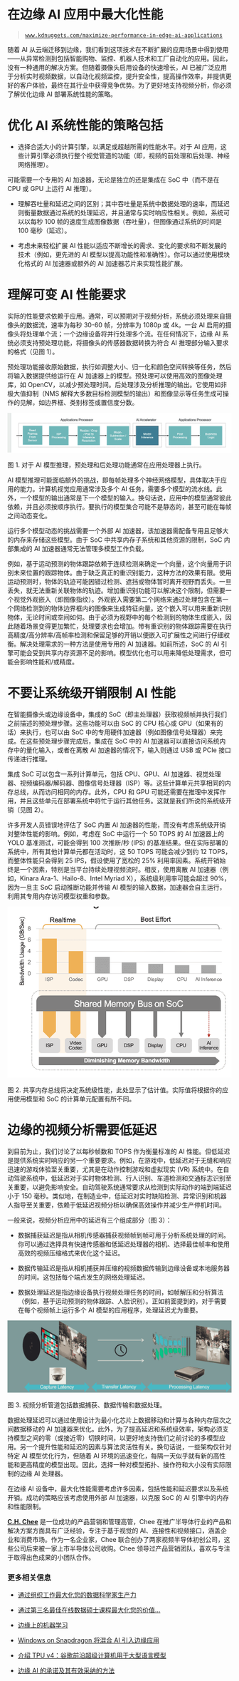 # 在边缘 AI 应用中最大化性能

> [`www.kdnuggets.com/maximize-performance-in-edge-ai-applications`](https://www.kdnuggets.com/maximize-performance-in-edge-ai-applications)

随着 AI 从云端迁移到边缘，我们看到这项技术在不断扩展的应用场景中得到使用——从异常检测到包括智能购物、监控、机器人技术和工厂自动化的应用。因此，没有一种通用的解决方案。但随着摄像头启用设备的快速增长，AI 已被广泛应用于分析实时视频数据，以自动化视频监控，提升安全性，提高操作效率，并提供更好的客户体验，最终在其行业中获得竞争优势。为了更好地支持视频分析，你必须了解优化边缘 AI 部署系统性能的策略。

# 优化 AI 系统性能的策略包括

+   选择合适大小的计算引擎，以满足或超越所需的性能水平。对于 AI 应用，这些计算引擎必须执行整个视觉管道的功能（即，视频的前处理和后处理、神经网络推理）。

可能需要一个专用的 AI 加速器，无论是独立的还是集成在 SoC 中（而不是在 CPU 或 GPU 上运行 AI 推理）。

+   理解吞吐量和延迟之间的区别；其中吞吐量是系统中数据处理的速率，而延迟则衡量数据通过系统的处理延迟，并且通常与实时响应性相关。例如，系统可以以每秒 100 帧的速度生成图像数据（吞吐量），但图像通过系统的时间是 100 毫秒（延迟）。

+   考虑未来轻松扩展 AI 性能以适应不断增长的需求、变化的要求和不断发展的技术（例如，更先进的 AI 模型以提高功能性和准确性）。你可以通过使用模块化格式的 AI 加速器或额外的 AI 加速器芯片来实现性能扩展。

# 理解可变 AI 性能要求

实际的性能要求依赖于应用。通常，可以预期对于视频分析，系统必须处理来自摄像头的数据流，速率为每秒 30-60 帧，分辨率为 1080p 或 4k。一台 AI 启用的摄像头将处理单个流；一个边缘设备将并行处理多个流。在任何情况下，边缘 AI 系统必须支持预处理功能，将摄像头的传感器数据转换为符合 AI 推理部分输入要求的格式（见图 1）。

预处理功能接收原始数据，执行如调整大小、归一化和颜色空间转换等任务，然后将输入数据提供给运行在 AI 加速器上的模型。预处理可以使用高效的图像处理库，如 OpenCV，以减少预处理时间。后处理涉及分析推理的输出。它使用如非极大值抑制（NMS 解释大多数目标检测模型的输出）和图像显示等任务生成可操作的见解，如边界框、类别标签或置信度分数。

![最大化边缘 AI 应用的性能](img/00e9b9c92eb05e73b077e71869076f03.png)

图 1\. 对于 AI 模型推理，预处理和后处理功能通常在应用处理器上执行。

AI 模型推理可能面临额外的挑战，即每帧处理多个神经网络模型，具体取决于应用的能力。计算机视觉应用通常涉及多个 AI 任务，需要多个模型的流水线。此外，一个模型的输出通常是下一个模型的输入。换句话说，应用中的模型通常彼此依赖，并且必须按顺序执行。要执行的模型集合可能不是静态的，甚至可能在每帧之间动态变化。

运行多个模型动态的挑战需要一个外部 AI 加速器，该加速器需配备专用且足够大的内存来存储这些模型。由于 SoC 中共享内存子系统和其他资源的限制，SoC 内部集成的 AI 加速器通常无法管理多模型工作负载。

例如，基于运动预测的物体跟踪依赖于连续检测来确定一个向量，这个向量用于识别未来位置的跟踪物体。由于缺乏真正的重识别能力，这种方法的效果有限。使用运动预测时，物体的轨迹可能因错过检测、遮挡或物体暂时离开视野而丢失。一旦丢失，就无法重新关联物体的轨迹。增加重识别功能可以解决这个限制，但需要一个视觉外观嵌入（即图像指纹）。外观嵌入需要第二个网络来通过处理包含在第一个网络检测到的物体边界框内的图像来生成特征向量。这个嵌入可以用来重新识别物体，无论时间或空间如何。由于必须为视野中的每个检测到的物体生成嵌入，因此随着场景变得更加繁忙，处理要求也会增加。带有重识别的物体跟踪需要在执行高精度/高分辨率/高帧率检测和保留足够的开销以便嵌入可扩展性之间进行仔细权衡。解决处理需求的一种方法是使用专用的 AI 加速器。如前所述，SoC 的 AI 引擎可能会受到共享内存资源不足的影响。模型优化也可以用来降低处理需求，但可能会影响性能和/或精度。

# 不要让系统级开销限制 AI 性能

在智能摄像头或边缘设备中，集成的 SoC（即主处理器）获取视频帧并执行我们之前描述的预处理步骤。这些功能可以由 SoC 的 CPU 核心或 GPU（如果有的话）来执行，也可以由 SoC 中的专用硬件加速器（例如图像信号处理器）来完成。在这些预处理步骤完成后，集成在 SoC 中的 AI 加速器可以直接访问系统内存中的量化输入，或者在离散 AI 加速器的情况下，输入则通过 USB 或 PCIe 接口传递进行推理。

集成 SoC 可以包含一系列计算单元，包括 CPU、GPU、AI 加速器、视觉处理器、视频编码器/解码器、图像信号处理器（ISP）等。这些计算单元共享相同的内存总线，从而访问相同的内存。此外，CPU 和 GPU 可能还需要在推理中发挥作用，并且这些单元在部署系统中将忙于运行其他任务。这就是我们所说的系统级开销（见图 2）。

许多开发人员错误地评估了 SoC 内置 AI 加速器的性能，而没有考虑系统级开销对整体性能的影响。例如，考虑在 SoC 中运行一个 50 TOPS 的 AI 加速器上的 YOLO 基准测试，可能会得到 100 次推断/秒 (IPS) 的基准结果。但在实际部署的系统中，所有其他计算单元都在活动时，这 50 TOPS 可能会减少到约 12 TOPS，而整体性能只会得到 25 IPS，假设使用了宽松的 25% 利用率因素。系统开销始终是一个因素，特别是当平台持续处理视频流时。相反，使用离散 AI 加速器（例如，Kinara Ara-1、Hailo-8、Intel Myriad X），系统级利用率可能会超过 90%，因为一旦主 SoC 启动推断功能并传输 AI 模型的输入数据，加速器会自主运行，利用其专用内存访问模型权重和参数。

![在边缘 AI 应用中最大化性能](img/169f84e82b6cf6d3a162e4e1d5f12db8.png)

图 2\. 共享内存总线将决定系统级性能，此处显示了估计值。实际值将根据你的应用使用模型和 SoC 的计算单元配置有所不同。

# 边缘的视频分析需要低延迟

到目前为止，我们讨论了以每秒帧数和 TOPS 作为衡量标准的 AI 性能。但低延迟是提供系统实时响应的另一个重要要求。例如，在游戏中，低延迟对于无缝和响应迅速的游戏体验至关重要，尤其是在动作控制游戏和虚拟现实 (VR) 系统中。在自动驾驶系统中，低延迟对于实时物体检测、行人识别、车道检测和交通标志识别至关重要，以避免影响安全。自动驾驶系统通常要求从检测到实际动作的端到端延迟小于 150 毫秒。类似地，在制造业中，低延迟对实时缺陷检测、异常识别和机器人指导至关重要，依赖于低延迟视频分析以确保高效操作并减少生产停机时间。

一般来说，视频分析应用中的延迟有三个组成部分（图 3）：

+   数据捕获延迟是指从相机传感器捕获视频帧到帧可用于分析系统处理的时间。你可以通过选择具有快速传感器和低延迟处理器的相机、选择最佳帧率和使用高效的视频压缩格式来优化这个延迟。

+   数据传输延迟是指从相机捕获并压缩的视频数据传输到边缘设备或本地服务器的时间。这包括每个端点发生的网络处理延迟。

+   数据处理延迟是指边缘设备执行视频处理任务的时间，如帧解压和分析算法（例如，基于运动预测的物体跟踪、人脸识别）。正如前面提到的，对于需要在每个视频帧上运行多个 AI 模型的应用程序，处理延迟尤为重要。

![最大化边缘 AI 应用中的性能](img/7f4b95b9683367052948b86bce43b23a.png)

图 3. 视频分析管道包括数据捕获、数据传输和数据处理。

数据处理延迟可以通过使用设计为最小化芯片上数据移动和计算与各种内存层次之间数据移动的 AI 加速器来优化。此外，为了提高延迟和系统级效率，架构必须支持模型之间的零（或接近零）切换时间，以更好地支持我们之前讨论的多模型应用。另一个提升性能和延迟的因素与算法灵活性有关。换句话说，一些架构仅针对特定 AI 模型优化行为，但随着 AI 环境的迅速变化，每隔一天似乎就有新的高性能和更高精度的模型出现。因此，选择一种对模型拓扑、操作符和大小没有实际限制的边缘 AI 处理器。

在边缘 AI 设备中，最大化性能需要考虑许多因素，包括性能和延迟要求以及系统开销。成功的策略应该考虑使用外部 AI 加速器，以克服 SoC 的 AI 引擎中的内存和性能限制。

**[C.H. Chee](https://www.linkedin.com/in/c-h-chee/)** 是一位成功的产品营销和管理高管，Chee 在推广半导体行业的产品和解决方案方面具有广泛经验，专注于基于视觉的 AI、连接性和视频接口，涵盖企业和消费市场。作为一名企业家，Chee 联合创办了两家视频半导体初创公司，这些公司后来被一家上市半导体公司收购。Chee 领导过产品营销团队，喜欢与专注于取得出色成果的小团队合作。

### 更多相关信息

+   [通过组织工作最大化您的数据科学家生产力](https://www.kdnuggets.com/2022/03/maximize-productivity-data-scientist-organizing.html)

+   [通过第三名最佳在线数据硕士课程最大化您的价值…](https://www.kdnuggets.com/2023/05/bay-path-maximize-value-online-masters-data-science.html)

+   [边缘上的机器学习](https://www.kdnuggets.com/2022/10/machine-learning-edge.html)

+   [Windows on Snapdragon 将混合 AI 引入边缘应用](https://www.kdnuggets.com/qualcomm-windows-on-snapdragon-brings-hybrid-ai-to-apps-at-the-edge)

+   [介绍 TPU v4：谷歌前沿超级计算机用于大型语言模型](https://www.kdnuggets.com/2023/04/introducing-tpu-v4-googles-cutting-edge-supercomputer-large-language-models.html)

+   [边缘 AI 的承诺及其有效采纳的方法](https://www.kdnuggets.com/the-promise-of-edge-ai-and-approaches-for-effective-adoption)
